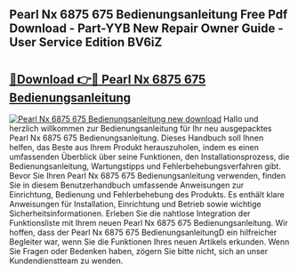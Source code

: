 ## Pearl Nx 6875 675 Bedienungsanleitung Free Pdf Download - Part-YYB New Repair Owner Guide - User Service Edition BV6iZ

# <h2><a href="http://df219b.blite.top/?on=Pearl+Nx+6875+675+Bedienungsanleitung">🔗Download 👉🔴 Pearl Nx 6875 675 Bedienungsanleitung</a></h2>

[![Pearl Nx 6875 675 Bedienungsanleitung new download](https://i.imgur.com/lujVjoI.png)](http://df219b.blite.top/?on=Pearl+Nx+6875+675+Bedienungsanleitung)
Hallo und herzlich willkommen zur Bedienungsanleitung für Ihr neu ausgepacktes Pearl Nx 6875 675 Bedienungsanleitung. Dieses Handbuch soll Ihnen helfen, das Beste aus Ihrem Produkt herauszuholen, indem es einen umfassenden Überblick über seine Funktionen, den Installationsprozess, die Bedienungsanleitung, Wartungstipps und Fehlerbehebungsverfahren gibt. Bevor Sie Ihren Pearl Nx 6875 675 Bedienungsanleitung verwenden, finden Sie in diesem Benutzerhandbuch umfassende Anweisungen zur Einrichtung, Bedienung und Fehlerbehebung des Produkts. Es enthält klare Anweisungen für Installation, Einrichtung und Betrieb sowie wichtige Sicherheitsinformationen. Erleben Sie die nahtlose Integration der Funktionsliste mit Ihrem neuen Pearl Nx 6875 675 Bedienungsanleitung. Wir hoffen, dass der Pearl Nx 6875 675 BedienungsanleitungD ein hilfreicher Begleiter war, wenn Sie die Funktionen Ihres neuen Artikels erkunden. Wenn Sie Fragen oder Bedenken haben, zögern Sie bitte nicht, sich an unser Kundendienstteam zu wenden.
